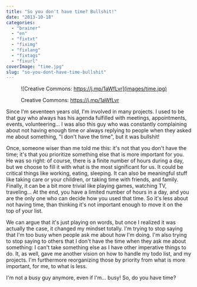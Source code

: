 ```yaml
---
title: "So you don't have time? Bullshit!"
date: "2013-10-18"
categories: 
  - "brainer"
  - "en"
  - "fixtxt"
  - "fiximg"
  - "fixlang"
  - "fixtags"
  - "fixurl"
coverImage: "time.jpg"
slug: "so-you-dont-have-time-bullshit"
---
```


<figure>

![Creative Commons: https://j.mp/1aWfLvr](images/time.jpg)

<figcaption>

Creative Commons: https://j.mp/1aWfLvr

</figcaption>

</figure>

Since I'm seventeen years old, I'm involved in many projects. I used to be that guy who always has his agenda fulfilled with meetings, appointments, events, volunteering... I was also this guy who was constantly complaining about not having enough time or always replying to people when they asked me about something, "I don't have the time", but it was bullshit!

Once, someone wiser than me told me this: it's not that you don't have the time; it's that you prioritize something else that is more important for you. He was so right: of course, there is a finite number of hours during a day, but we choose to fill it with what is the most significant for us. It could be critical things like working, eating, sleeping. It can also be meaningful stuff like taking care or your children, or taking time with friends, and family. Finally, it can be a bit more trivial like playing games, watching TV, traveling... At the end, you have a limited number of hours in a day, and you are the only one who can decide how you used that time. So it's less about not having time, than thinking it's not important enough to move it on the top of your list.

We can argue that it's just playing on words, but once I realized it was actually the case, it changed my mindset totally. I'm trying to stop saying that I'm too busy when people ask me about how I'm doing. I'm also trying to stop saying to others that I don't have the time when they ask me about something: I can't take something else as I have other imperative things to do. It, as well, gave me another vision on how to handle my todo list, and my projects. I'm furthermore reorganizing those by priority from what is more important, for me, to what is less.

I'm not a busy guy anymore, even if I'm... busy! So, do you have time?
